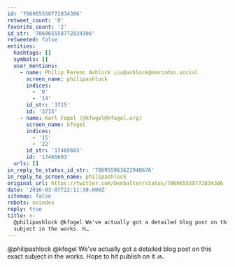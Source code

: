 ```yaml
---
id: '706965558772834306'
retweet_count: '0'
favorite_count: '2'
id_str: '706965558772834306'
retweeted: false
entities:
  hashtags: []
  symbols: []
  user_mentions:
    - name: Philip Ferenc Ashlock 🇺🇲@ashlock@mastodon.social
      screen_name: philipashlock
      indices:
        - '0'
        - '14'
      id_str: '3715'
      id: '3715'
    - name: Karl Fogel (@kfogel@kfogel.org)
      screen_name: kfogel
      indices:
        - '15'
        - '22'
      id_str: '17465603'
      id: '17465603'
  urls: []
in_reply_to_status_id_str: '706955963622940676'
in_reply_to_screen_name: philipashlock
original_url: https://twitter.com/benbalter/status/706965558772834306
date: '2016-03-07T22:11:38.000Z'
sitemap: false
robots: noindex
reply: true
title: >-
  @philipashlock @kfogel We've actually got a detailed blog post on this exact
  subject in the works. H…
---
```


@philipashlock @kfogel We've actually got a detailed blog post on this exact subject in the works. Hope to hit publish on it :soon:.